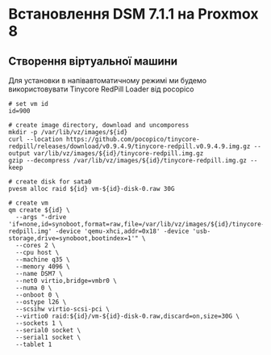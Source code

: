 # Встановлення DSM 7.1.1 на Proxmox 8
## Створення віртуальної машини
Для установки в напівавтоматичному режимі ми будемо використовувати Tinycore RedPill Loader від pocopico 


    # set vm id
    id=900
    
    # create image directory, download and uncomporess
    mkdir -p /var/lib/vz/images/${id}
    curl --location https://github.com/pocopico/tinycore-redpill/releases/download/v0.9.4.9/tinycore-redpill.v0.9.4.9.img.gz --output var/lib/vz/images/${id}/tinycore-redpill.img.gz
    gzip --decompress /var/lib/vz/images/${id}/tinycore-redpill.img.gz --keep

    # create disk for sata0
    pvesm alloc raid ${id} vm-${id}-disk-0.raw 30G

    # create vm
    qm create ${id} \
      --args "-drive 'if=none,id=synoboot,format=raw,file=/var/lib/vz/images/${id}/tinycore-redpill.img' -device 'qemu-xhci,addr=0x18' -device 'usb-storage,drive=synoboot,bootindex=1'" \
      --cores 2 \
      --cpu host \
      --machine q35 \
      --memory 4096 \
      --name DSM7 \
      --net0 virtio,bridge=vmbr0 \
      --numa 0 \
      --onboot 0 \
      --ostype l26 \
      --scsihw virtio-scsi-pci \
      --virtio0 raid:${id}/vm-${id}-disk-0.raw,discard=on,size=30G \
      --sockets 1 \
      --serial0 socket \
      --serial1 socket \
      --tablet 1
  

